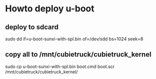 # Howto deploy u-boot

## deploy to sdcard

sudo dd if=u-boot-sunxi-with-spl.bin of=/dev/sdd bs=1024 seek=8

## copy all to /mnt/cubietruck/cubietruck_kernel

sudo cp u-boot-sunxi-with-spl.bin boot.cmd boot.scr /mnt/cubietruck/cubietruck_kernel/
